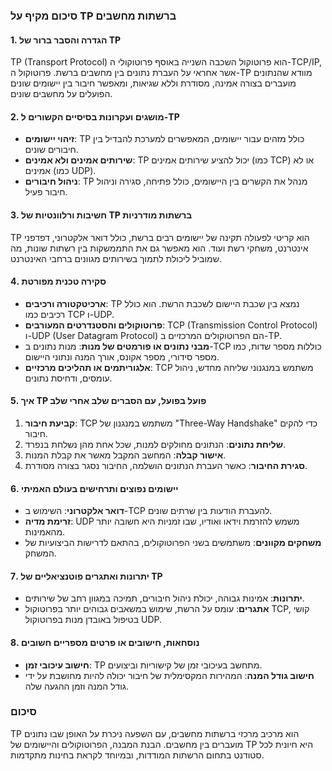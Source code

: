 ### סיכום מקיף על TP ברשתות מחשבים

#### 1. הגדרה והסבר ברור של TP
TP (Transport Protocol) הוא פרוטוקול השכבה השנייה באוסף פרוטוקולי ה-TCP/IP, אשר אחראי על העברת נתונים בין מחשבים ברשת. פרוטוקול ה-TP מוודא שהנתונים מועברים בצורה אמינה, מסודרת וללא שגיאות, ומאפשר חיבור בין יישומים שונים הפועלים על מחשבים שונים.

#### 2. מושגים ועקרונות בסיסיים הקשורים ל-TP
- **זיהוי יישומים**: TP כולל מזהים עבור יישומים, המאפשרים למערכת להבדיל בין חיבורים שונים.
- **שירותים אמינים ולא אמינים**: TP יכול להציע שירותים אמינים (כמו TCP) או לא אמינים (כמו UDP).
- **ניהול חיבורים**: TP מנהל את הקשרים בין היישומים, כולל פתיחה, סגירה וניהול חיבור פעיל.

#### 3. חשיבות ורלוונטיות של TP ברשתות מודרניות
TP הוא קריטי לפעולה תקינה של יישומים רבים ברשת, כולל דואר אלקטרוני, דפדפני אינטרנט, משחקי רשת ועוד. הוא מאפשר גם את התממשקות בין רשתות שונות, מה שמוביל ליכולת לתמוך בשירותים מגוונים ברחבי האינטרנט.

#### 4. סקירה טכנית מפורטת
- **ארכיטקטורה ורכיבים**: TP נמצא בין שכבת היישום לשכבת הרשת. הוא כולל רכיבים כמו TCP ו-UDP.
- **פרוטוקולים והסטנדרטים המעורבים**: TCP (Transmission Control Protocol) ו-UDP (User Datagram Protocol) הם הפרוטוקולים המרכזיים ב-TP.
- **מבני נתונים או פורמטים של מנות**: מנות נתונים ב-TCP כוללות מספר שדות, כמו מספר סידורי, מספר אקונס, אורך המנה ונתוני היישום.
- **אלגוריתמים או תהליכים מרכזיים**: TCP משתמש במנגנוני שליחה מחדש, ניהול עומסים, ודחיסת נתונים.

#### 5. איך TP פועל בפועל, עם הסברים שלב אחרי שלב
1. **קביעת חיבור**: TCP משתמש במנגנון של "Three-Way Handshake" כדי להקים חיבור.
2. **שליחת נתונים**: הנתונים מחולקים למנות, שכל אחת מהן נשלחת בנפרד.
3. **אישור קבלה**: המחשב המקבל מאשר את קבלת המנות.
4. **סגירת החיבור**: כאשר העברת הנתונים הושלמה, החיבור נסגר בצורה מסודרת.

#### 6. יישומים נפוצים ותרחישים בעולם האמיתי
- **דואר אלקטרוני**: השימוש ב-TCP להעברת הודעות בין שרתים שונים.
- **זרימת מדיה**: UDP משמש להזרמת וידאו ואודיו, שבו זמניות היא חשובה יותר מהאמינות.
- **משחקים מקוונים**: משתמשים בשני הפרוטוקולים, בהתאם לדרישות הביצועיות של המשחק.

#### 7. יתרונות ואתגרים פוטנציאליים של TP
- **יתרונות**: אמינות גבוהה, יכולת ניהול חיבורים, תמיכה במגוון רחב של שירותים.
- **אתגרים**: עומס על הרשת, שימוש במשאבים גבוהים יותר בפרוטוקול TCP, קושי בטיפול באובדן מנות בפרוטוקול UDP.

#### 8. נוסחאות, חישובים או פרטים מספריים חשובים
- **חישוב עיכובי זמן**: TP מתחשב בעיכובי זמן של קישוריות וביצועים.
- **חישוב גודל המנה**: המהירות המקסימלית של חיבור יכולה להיות מחושבת על ידי גודל המנה וזמן ההגעה שלה.

### סיכום
TP הוא מרכיב מרכזי ברשתות מחשבים, עם השפעה ניכרת על האופן שבו נתונים מועברים בין מחשבים. הבנת המבנה, הפרוטוקולים והיישומים של TP היא חיונית לכל סטודנט בתחום הרשתות המודדות, ובמיוחד לקראת בחינות מתקדמות.